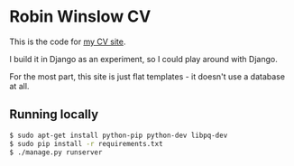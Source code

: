 Robin Winslow CV
===

This is the code for [my CV site](http://cv.robinwinslow.co.uk).

I build it in Django as an experiment, so I could play around with Django.

For the most part, this site is just flat templates - it doesn't use a database at all.

Running locally
---

``` bash
$ sudo apt-get install python-pip python-dev libpq-dev
$ sudo pip install -r requirements.txt
$ ./manage.py runserver
```
